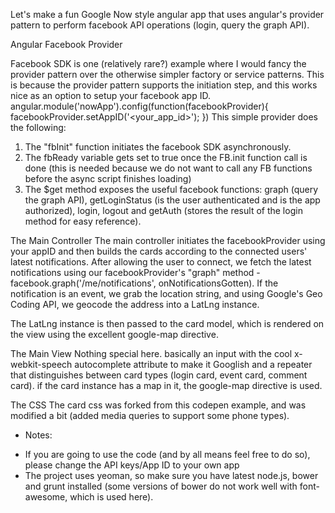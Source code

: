 Let's make a fun Google Now style angular app that uses angular's provider pattern to perform facebook API operations (login, query the graph API).

Angular Facebook Provider

Facebook SDK is one (relatively rare?) example where I would fancy the provider pattern over the otherwise simpler factory or service patterns. This is because the provider pattern supports the initiation step, and this works nice as an option to setup your facebook app ID.
angular.module('nowApp').config(function(facebookProvider){
 facebookProvider.setAppID('<your_app_id>');
})
This simple provider does the following:
1. The "fbInit" function initiates the facebook SDK asynchronously.
2. The fbReady variable gets set to true once the FB.init function call is done (this is needed because we do not want to call any FB functions before the async script finishes loading)
3. The $get method exposes the useful facebook functions: graph (query the graph API), getLoginStatus (is the user authenticated and is the app authorized), login, logout and getAuth (stores the result of the login method for easy reference).

The Main Controller
The main controller initiates the facebookProvider using your appID and then builds the cards according to the connected users' latest notifications. After allowing the user to connect, we fetch the latest notifications using our facebookProvider's "graph" method - facebook.graph('/me/notifications', onNotificationsGotten). If the notification is an event, we grab the location string, and using Google's Geo Coding API, we geocode the address into a LatLng instance.

The LatLng instance is then passed to the card model, which is rendered on the view using the excellent google-map directive.

The Main View
Nothing special here. basically an input with the cool x-webkit-speech autocomplete attribute to make it Googlish and a repeater that distinguishes between card types (login card, event card, comment card). if the card instance has a map in it, the google-map directive is used.
 <div ng-if="card.hasMap">
     <google-map class="map"
     center="card.latLng"
     zoom="15"
     draggable="false"
     pan="true">
     <layer type="TrafficLayer" show="map.showTraffic"></layer>
     <marker coords="card.latLng"></marker>
    </google-map>
</div>

The CSS
The card css was forked from this codepen example, and was modified a bit (added media queries to support some phone types).


* Notes:
- If you are going to use the code (and by all means feel free to do so), please change the API keys/App ID to your own app
- The project uses yeoman, so make sure you have latest node.js, bower and grunt installed (some versions of bower do not work well with font-awesome, which is used here).


